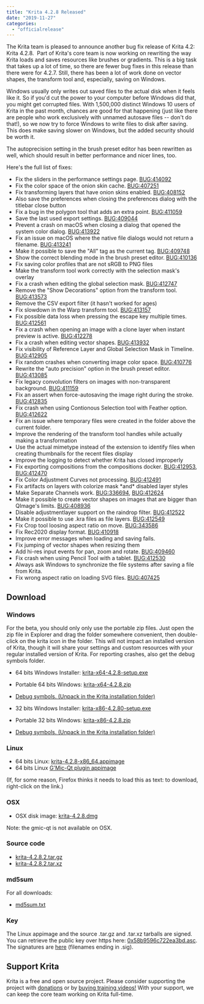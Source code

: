 ```yaml
---
title: "Krita 4.2.8 Released"
date: "2019-11-27"
categories: 
  - "officialrelease"
---
```


The Krita team is pleased to announce another bug fix release of Krita 4.2: Krita 4.2.8.  Part of Krita's core team is now working on rewriting the way Krita loads and saves resources like brushes or gradients. This is a big task that takes up a lot of time, so there are fewer bug fixes in this release than there were for 4.2.7. Still, there has been a lot of work done on vector shapes, the transform tool and, especially, saving on Windows.

Windows usually only writes out saved files to the actual disk when it feels like it. So if you'd cut the power to your computer before Windows did that, you might get corrupted files. With 1,500,000 distinct Windows 10 users of Krita in the past month, chances are good for that happening (just like there are people who work exclusively with unnamed autosave files -- don't do that!), so we now try to force Windows to write files to disk after saving. This does make saving slower on Windows, but the added security should be worth it.

The autoprecision setting in the brush preset editor has been rewritten as well, which should result in better performance and nicer lines, too.

Here's the full list of fixes:

- Fix the sliders in the performance settings page. [BUG:414092](https://bugs.kde.org/show_bug.cgi?id=414092)
- Fix the color space of the onion skin cache. [BUG:407251](https://bugs.kde.org/show_bug.cgi?id=407251)
- Fix transforming layers that have onion skins enabled. [BUG:408152](https://bugs.kde.org/show_bug.cgi?id=408152)
- Also save the preferences when closing the preferences dialog with the titlebar close button
- Fix a bug in the polygon tool that adds an extra point. [BUG:411059](https://bugs.kde.org/show_bug.cgi?id=411059)
- Save the last used export settings. [BUG:409044](https://bugs.kde.org/show_bug.cgi?id=409044)
- Prevent a crash on macOS when closing a dialog that opened the system color dialog. [BUG:413922](https://bugs.kde.org/show_bug.cgi?id=413922)
- Fix an issue on macOS where the native file dialogs would not return a filename. [BUG:413241](https://bugs.kde.org/show_bug.cgi?id=413241)
- Make it possible to save the "All" tag as the current tag. [BUG:409748](https://bugs.kde.org/show_bug.cgi?id=409748)
- Show the correct blending mode in the brush preset editor. [BUG:410136](https://bugs.kde.org/show_bug.cgi?id=410136)
- Fix saving color profiles that are not sRGB to PNG files
- Make the transform tool work correctly with the selection mask's overlay
- Fix a crash when editing the global selection mask. [BUG:412747](https://bugs.kde.org/show_bug.cgi?id=412747)
- Remove the "Show Decorations" option from the transform tool. [BUG:413573](https://bugs.kde.org/show_bug.cgi?id=413573)
- Remove the CSV export filter (it hasn't worked for ages)
- Fix slowdown in the Warp transform tool. [BUG:413157](https://bugs.kde.org/show_bug.cgi?id=413157)
- Fix possible data loss when pressing the escape key multiple times. [BUG:412561](https://bugs.kde.org/show_bug.cgi?id=412561)
- Fix a crash when opening an image with a clone layer when instant preview is active. [BUG:412278](https://bugs.kde.org/show_bug.cgi?id=412278)
- Fix a crash when editing vector shapes. [BUG:413932](https://bugs.kde.org/show_bug.cgi?id=413932)
- Fix visibility of Reference Layer and Global Selection Mask in Timeline. [BUG:412905](https://bugs.kde.org/show_bug.cgi?id=412905)
- Fix random crashes when converting image color space. [BUG:410776](https://bugs.kde.org/show_bug.cgi?id=410776)
- Rewrite the "auto precision" option in the brush preset editor. [BUG:413085](https://bugs.kde.org/show_bug.cgi?id=413085)
- Fix legacy convolution filters on images with non-transparent background. [BUG:411159](https://bugs.kde.org/show_bug.cgi?id=411159)
- Fix an assert when force-autosaving the image right during the stroke. [BUG:412835](https://bugs.kde.org/show_bug.cgi?id=412835)
- Fix crash when using Contionous Selection tool with Feather option. [BUG:412622](https://bugs.kde.org/show_bug.cgi?id=412622)
- Fix an issue where temporary files were created in the folder above the current folder.
- Improve the rendering of the transform tool handles while actually making a transformation
- Use the actual mimetype instead of the extension to identify files when creating thumbnails for the recent files display
- Improve the logging to detect whether Krita has closed improperly
- Fix exporting compositions from the compositions docker. [BUG:412953](https://bugs.kde.org/show_bug.cgi?id=412953), [BUG:412470](https://bugs.kde.org/show_bug.cgi?id=412470)
- Fix Color Adjustment Curves not processing. [BUG:412491](https://bugs.kde.org/show_bug.cgi?id=412491)
- Fix artifacts on layers with colorize mask \*and\* disabled layer styles
- Make Separate Channels work. [BUG:336694](https://bugs.kde.org/show_bug.cgi?id=336694), [BUG:412624](https://bugs.kde.org/show_bug.cgi?id=412624)
- Make it possible to create vector shapes on images that are bigger than QImage's limits. [BUG:408936](https://bugs.kde.org/show_bug.cgi?id=408936)
- Disable adjustmentlayer support on the raindrop filter. [BUG:412522](https://bugs.kde.org/show_bug.cgi?id=412522)
- Make it possible to use .kra files as file layers. [BUG:412549](https://bugs.kde.org/show_bug.cgi?id=412549)
- Fix Crop tool loosing aspect ratio on move. [BUG:343586](https://bugs.kde.org/show_bug.cgi?id=343586)
- Fix Rec2020 display format. [BUG:410918](https://bugs.kde.org/show_bug.cgi?id=410918)
- Improve error messages when loading and saving fails.
- Fix jumping of vector shapes when resizing them
- Add hi-res input events for pan, zoom and rotate. [BUG:409460](https://bugs.kde.org/show_bug.cgi?id=409460)
- Fix crash when using Pencil Tool with a tablet. [BUG:412530](https://bugs.kde.org/show_bug.cgi?id=412530)
- Always ask Windows to synchronize the file systems after saving a file from Krita.
- Fix wrong aspect ratio on loading SVG files. [BUG:407425](https://bugs.kde.org/show_bug.cgi?id=407425)

## Download

### Windows

For the beta, you should only only use the portable zip files. Just open the zip file in Explorer and drag the folder somewhere convenient, then double-click on the krita icon in the folder. This will not impact an installed version of Krita, though it will share your settings and custom resources with your regular installed version of Krita. For reporting crashes, also get the debug symbols folder.

- 64 bits Windows Installer: [krita-x64-4.2.8-setup.exe](https://download.kde.org/stable/krita/4.2.8/krita-x64-4.2.8-setup.exe)
- Portable 64 bits Windows: [krita-x64-4.2.8.zip](https://download.kde.org/stable/krita/4.2.8/krita-x64-4.2.8.zip)
- [Debug symbols. (Unpack in the Krita installation folder)](https://download.kde.org/stable/krita/4.2.8/krita-x64-4.2.8-dbg.zip)

- 32 bits Windows Installer: [krita-x86-4.2.80-setup.exe](https://download.kde.org/stable/krita/4.2.8/krita-x86-4.2.8-setup.exe)
- Portable 32 bits Windows: [krita-x86-4.2.8.zip](https://download.kde.org/stable/krita/4.2.8/krita-x86-4.2.8.zip)
- [Debug symbols. (Unpack in the Krita installation folder)](https://download.kde.org/stable/krita/4.2.8/krita-x86-4.2.8-dbg.zip)

### Linux

- 64 bits Linux: [krita-4.2.8-x86_64.appimage](https://download.kde.org/stable/krita/4.2.8/krita-4.2.8-x86_64.appimage)
- 64 bits Linux [G'Mic-Qt plugin appimage](https://download.kde.org/stable/krita/4.2.8/gmic_krita_qt-x86_64.appimage)

(If, for some reason, Firefox thinks it needs to load this as text: to download, right-click on the link.)

### OSX

- OSX disk image: [krita-4.2.8.dmg](https://download.kde.org/stable/krita/4.2.8/krita-4.2.8.dmg)

Note: the gmic-qt is not available on OSX.

### Source code

- [krita-4.2.8.2.tar.gz](https://download.kde.org/stable/krita/4.2.8/krita-4.2.8.2.tar.gz)
- [krita-4.2.8.2.tar.xz](https://download.kde.org/stable/krita/4.2.8/krita-4.2.8.2.tar.xz)

### md5sum

For all downloads:

- [md5sum.txt](https://download.kde.org/stable/krita/4.2.8/md5sum.txt)

### Key

The Linux appimage and the source .tar.gz and .tar.xz tarballs are signed. You can retrieve the public key over https here: [0x58b9596c722ea3bd.asc](https://share.kde.org/index.php/s/fJ99V5mZvuyD0z8). The signatures are [here](https://download.kde.org/stable/krita/4.2.8/) (filenames ending in .sig).

## Support Krita

Krita is a free and open source project. Please consider supporting the project with [donations](/support-us/donations/) or by [buying training videos!](/support-us/shop) With your support, we can keep the core team working on Krita full-time.
